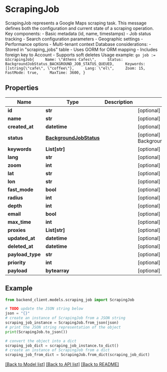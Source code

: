 # ScrapingJob

ScrapingJob represents a Google Maps scraping task. This message defines both the configuration and current state of a scraping operation.  Key components: - Basic metadata (id, name, timestamps) - Job status tracking - Search configuration parameters - Geographic settings - Performance options - Multi-tenant context  Database considerations: - Stored in \"scraping_jobs\" table - Uses GORM for ORM mapping - Includes foreign key to Account - Supports soft deletes  Usage example: ```go job := &ScrapingJob{     Name: \"Athens Cafes\",     Status: BackgroundJobStatus_BACKGROUND_JOB_STATUS_QUEUED,     Keywords: []string{\"cafe\", \"coffee\"},     Lang: \"el\",     Zoom: 15,     FastMode: true,     MaxTime: 3600, } ```

## Properties

Name | Type | Description | Notes
------------ | ------------- | ------------- | -------------
**id** | **str** |  | [optional] 
**name** | **str** |  | [optional] 
**created_at** | **datetime** |  | [optional] 
**status** | [**BackgroundJobStatus**](BackgroundJobStatus.md) |  | [optional] [default to BackgroundJobStatus.UNSPECIFIED]
**keywords** | **List[str]** |  | [optional] 
**lang** | **str** |  | [optional] 
**zoom** | **int** |  | [optional] 
**lat** | **str** |  | [optional] 
**lon** | **str** |  | [optional] 
**fast_mode** | **bool** |  | [optional] 
**radius** | **int** |  | [optional] 
**depth** | **int** |  | [optional] 
**email** | **bool** |  | [optional] 
**max_time** | **int** |  | [optional] 
**proxies** | **List[str]** |  | [optional] 
**updated_at** | **datetime** |  | [optional] 
**deleted_at** | **datetime** |  | [optional] 
**payload_type** | **str** |  | [optional] 
**priority** | **int** |  | [optional] 
**payload** | **bytearray** |  | [optional] 

## Example

```python
from backend_client.models.scraping_job import ScrapingJob

# TODO update the JSON string below
json = "{}"
# create an instance of ScrapingJob from a JSON string
scraping_job_instance = ScrapingJob.from_json(json)
# print the JSON string representation of the object
print(ScrapingJob.to_json())

# convert the object into a dict
scraping_job_dict = scraping_job_instance.to_dict()
# create an instance of ScrapingJob from a dict
scraping_job_from_dict = ScrapingJob.from_dict(scraping_job_dict)
```
[[Back to Model list]](../README.md#documentation-for-models) [[Back to API list]](../README.md#documentation-for-api-endpoints) [[Back to README]](../README.md)



